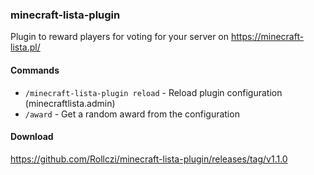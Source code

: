 ### minecraft-lista-plugin 

Plugin to reward players for voting for your server on https://minecraft-lista.pl/

#### Commands

- `/minecraft-lista-plugin reload` - Reload plugin configuration (minecraftlista.admin)
- `/award` - Get a random award from the configuration

#### Download

https://github.com/Rollczi/minecraft-lista-plugin/releases/tag/v1.1.0
